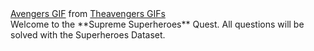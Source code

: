 <div class="tenor-gif-embed" data-postid="7214695" data-share-method="host" data-width="100%" data-aspect-ratio="2.0"><a href="https://tenor.com/view/avengers-the-avengers-gif-7214695">Avengers GIF</a> from <a href="https://tenor.com/search/theavengers-gifs">Theavengers GIFs</a></div><script type="text/javascript" async src="https://tenor.com/embed.js"></script>
Welcome to the **Supreme Superheroes** Quest. All questions will be solved with the Superheroes Dataset. 

